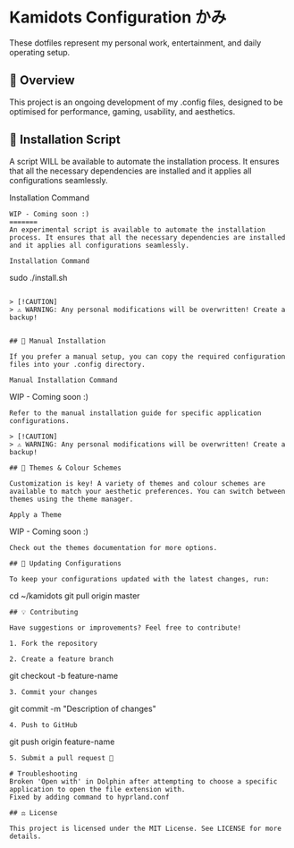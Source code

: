 # Kamidots Configuration かみ

These dotfiles represent my personal work, entertainment, and daily operating setup.

## 📌 Overview

This project is an ongoing development of my .config files, designed to be optimised for performance, gaming, usability, and aesthetics.

## 🚀 Installation Script

A script WILL be available to automate the installation process. It ensures that all the necessary dependencies are installed and it applies all configurations seamlessly.

Installation Command
```
WIP - Coming soon :)
=======
An experimental script is available to automate the installation process. It ensures that all the necessary dependencies are installed and it applies all configurations seamlessly.

Installation Command
```
sudo ./install.sh
```

> [!CAUTION]
> ⚠️ WARNING: Any personal modifications will be overwritten! Create a backup!


## 🔧 Manual Installation

If you prefer a manual setup, you can copy the required configuration files into your .config directory.

Manual Installation Command
```
WIP - Coming soon :)
```
Refer to the manual installation guide for specific application configurations.

> [!CAUTION]
> ⚠️ WARNING: Any personal modifications will be overwritten! Create a backup!

## 🎨 Themes & Colour Schemes

Customization is key! A variety of themes and colour schemes are available to match your aesthetic preferences. You can switch between themes using the theme manager.

Apply a Theme
```
WIP - Coming soon :)
```
Check out the themes documentation for more options.

## 🔄 Updating Configurations

To keep your configurations updated with the latest changes, run:
```
cd ~/kamidots
git pull origin master
```
## 💡 Contributing

Have suggestions or improvements? Feel free to contribute!

1. Fork the repository

2. Create a feature branch
```
git checkout -b feature-name
```
3. Commit your changes
```
git commit -m "Description of changes"
```
4. Push to GitHub
```
git push origin feature-name
```
5. Submit a pull request 🎉

# Troubleshooting
Broken 'Open with' in Dolphin after attempting to choose a specific application to open the file extension with.
Fixed by adding command to hyprland.conf

## ⚖️ License

This project is licensed under the MIT License. See LICENSE for more details.

